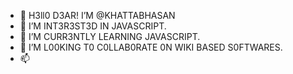 - 👋 H3ll0 D3AR! I’M @KHATTABHASAN
- 👀 I’M INT3R3ST3D IN JAVASCRIPT. 
- 🌱 I’M CURR3NTLY LEARNING JAVASCRIPT.
- 💞️ I’M L00KING T0 C0LLAB0RATE 0N WIKI BASED S0FTWARES.
- 📫

<!---
khattabHasan/khattabHasan is a ✨ special ✨ repository because its `README.md` (this file) appears on your GitHub profile.
You can click the Preview link to take a look at your changes.
--->
